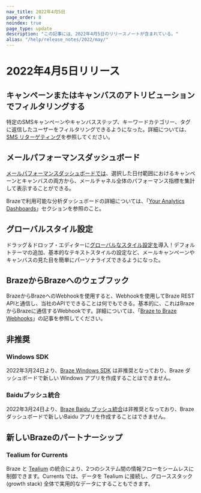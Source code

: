 ```yaml
---
nav_title: 2022年4月5日
page_order: 8
noindex: true
page_type: update
description: "この記事には、2022年4月5日のリリースノートが含まれている。"
alias: "/help/release_notes/2022/may/"
---
```


# 2022年4月5日リリース

## キャンペーンまたはキャンバスのアトリビューションでフィルタリングする
特定のSMSキャンペーンやキャンバスステップ、キーワードカテゴリー、タグに返信したユーザーをフィルタリングできるようになった。詳細については、[SMS リターゲティング]({{site.baseurl}}/user_guide/message_building_by_channel/sms/campaign/retargeting/)を参照してください。

## メールパフォーマンスダッシュボード
[メールパフォーマンスダッシュボードでは]({{site.baseurl}}/user_guide/data_and_analytics/analytics/)、選択した日付範囲におけるキャンペーンとキャンバスの両方から、メールチャネル全体のパフォーマンス指標を集計して表示することができる。

Brazeで利用可能な分析ダッシュボードの詳細については、「[Your Analytics Dashboards]({{site.baseurl}}/user_guide/data_and_analytics/analytics/understanding_your_app_usage_data/)」セクションを参照のこと。

## グローバルスタイル設定

ドラッグ＆ドロップ・エディターに[グローバルなスタイル設定を]({{site.baseurl}}/user_guide/message_building_by_channel/email/drag_and_drop/dnd_email_style_settings/)導入！デフォルトテーマの追加、基本的なテキストスタイルの設定など、メールキャンペーンやキャンバスの見た目を簡単にパーソナライズできるようになった。

## BrazeからBrazeへのウェブフック
BrazeからBrazeへのWebhookを使用すると、Webhookを使用してBraze REST APIと通信し、当社のAPIでできることは何でもできる。基本的に、これはBrazeからBrazeに通信するWebhookです。詳細については、「[Braze to Braze Webhooks]({{site.baseurl}}/user_guide/message_building_by_channel/webhooks/braze_to_braze_webhooks/)」の記事を参照してください。

## 非推奨

### Windows SDK
2022年3月24日より、[Braze Windows SDK]({{site.baseurl}}/developer_guide/sdk_integration/initialization/?sdktab=web/) は非推奨となっており、Braze ダッシュボードで新しい Windows アプリを作成することはできません。 

### Baiduプッシュ統合
2022年3月24日より、[Braze Baidu プッシュ統合]({{site.baseurl}}/developer_guide/platform_integration_guides/android/push_notifications/android/integration/baidu_integration/)は非推奨となっており、Braze ダッシュボードで新しいBaidu アプリを作成することはできません。 

## 新しいBrazeのパートナーシップ

### Tealium for Currents

Braze と [Tealium]({{site.baseurl}}/partners/data_and_infrastructure_agility/customer_data_platform/tealium/tealium_for_currents/) の統合により、2つのシステム間の情報フローをシームレスに制御できます。Currents では、データを Tealium に接続し、グローススタック (growth stack) 全体で実用的なデータにすることもできます。


